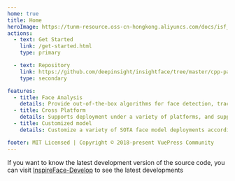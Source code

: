 ```yaml
---
home: true
title: Home
heroImage: https://tunm-resource.oss-cn-hongkong.aliyuncs.com/docs/isf_view.png
actions:
  - text: Get Started
    link: /get-started.html
    type: primary

  - text: Repository
    link: https://github.com/deepinsight/insightface/tree/master/cpp-package/inspireface
    type: secondary

features:
  - title: Face Analysis
    details: Provide out-of-the-box algorithms for face detection, tracking, recognition, landmark detection and various facial expression state analysis.
  - title: Cross Platform
    details: Supports deployment under a variety of platforms, and supports CPU, NPU, GPU and other devices to accelerate inference.
  - title: Customized model
    details: Customize a variety of SOTA face model deployments according to your needs.

footer: MIT Licensed | Copyright © 2018-present VuePress Community
---
```


If you want to know the latest development version of the source code, you can visit [InspireFace-Develop](https://github.com/HyperInspire/InspireFace) to see the latest developments

[default-theme-home]: https://vuejs.press/reference/default-theme/frontmatter.html#home-page
